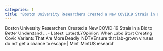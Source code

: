 ```yaml
---
categories: f
title: "Boston University Researchers Created a New COVID19 Strain in a Bid to Better Understand   Latest  LatestLY"
---
```

Boston University Researchers Created a New COVID-19 Strain in a Bid to Better Understand ... - Latest&nbsp;&nbsp;LatestLYOpinion: When Labs Start Creating Covid Variants That Are More Deadly&nbsp;&nbsp;NDTVEnsure that lab-grown viruses do not get a chance to escape | Mint&nbsp;&nbsp;MintUS research